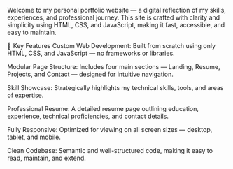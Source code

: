 Welcome to my personal portfolio website — a digital reflection of my skills, experiences, and professional journey. This site is crafted with clarity and simplicity using HTML, CSS, and JavaScript, making it fast, accessible, and easy to maintain.

🚀 Key Features
Custom Web Development: Built from scratch using only HTML, CSS, and JavaScript — no frameworks or libraries.

Modular Page Structure: Includes four main sections — Landing, Resume, Projects, and Contact — designed for intuitive navigation.

Skill Showcase: Strategically highlights my technical skills, tools, and areas of expertise.

Professional Resume: A detailed resume page outlining education, experience, technical proficiencies, and contact details.

Fully Responsive: Optimized for viewing on all screen sizes — desktop, tablet, and mobile.

Clean Codebase: Semantic and well-structured code, making it easy to read, maintain, and extend.
